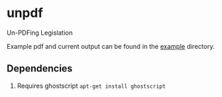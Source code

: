 # unpdf
Un-PDFing Legislation

Example pdf and current output can be found in the [example](https://github.com/cmbirk/unpdf/tree/master/example) directory.

## Dependencies

1. Requires ghostscript `apt-get install ghostscript`
